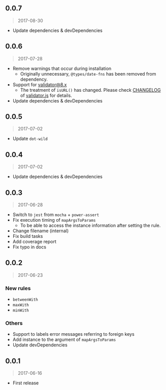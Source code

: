 ## 0.0.7

> 2017-08-30

* Update dependencies & devDependencies


## 0.0.6

> 2017-07-28

* Remove warnings that occur during installation
    - Originally unnecessary, `@types/date-fns` has been removed from dependency.
* Support for validator@8.x
    - The treatment of `isURL()` has changed. Please check [CHANGELOG](https://github.com/chriso/validator.js/blob/master/CHANGELOG.md#800) of [validator.js](https://github.com/chriso/validator.js) for details.
* Update dependencies & devDependencies


## 0.0.5

> 2017-07-02

* Update `dot-wild`


## 0.0.4

> 2017-07-02

* Update dependencies & devDependencies


## 0.0.3

> 2017-06-28

* Switch to `jest` from `mocha` + `power-assert`
* Fix execution timing of `mapArgsToParams`
    - To be able to access the instance information after setting the rule.
* Change filename (internal)
* Fix build tasks
* Add coverage report
* Fix typo in docs


## 0.0.2

> 2017-06-23

### New rules

* `betweenWith`
* `maxWith`
* `minWith`


### Others

* Support to labels error messages referring to foreign keys
* Add instance to the argument of `mapArgsToParams`
* Update devDependencies


## 0.0.1

> 2017-06-16

* First release

